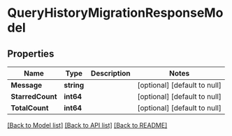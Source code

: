 # QueryHistoryMigrationResponseModel

## Properties
Name | Type | Description | Notes
------------ | ------------- | ------------- | -------------
**Message** | **string** |  | [optional] [default to null]
**StarredCount** | **int64** |  | [optional] [default to null]
**TotalCount** | **int64** |  | [optional] [default to null]

[[Back to Model list]](../README.md#documentation-for-models) [[Back to API list]](../README.md#documentation-for-api-endpoints) [[Back to README]](../README.md)


